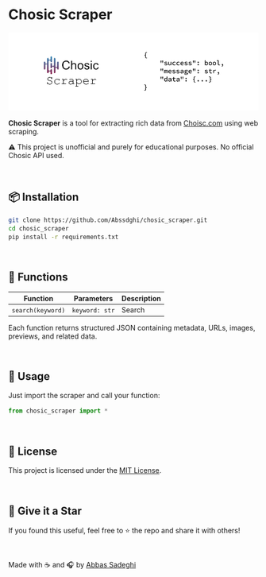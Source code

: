 # Chosic Scraper

![banner](assets/banner.png)

**Chosic Scraper** is a tool for extracting rich data from <a href="https://www.chosic.com">Choisc.com</a> using web scraping.

⚠️ This project is unofficial and purely for educational purposes. No official Chosic API used.

<br>

## 📦 Installation

```bash
git clone https://github.com/Abssdghi/chosic_scraper.git
cd chosic_scraper
pip install -r requirements.txt
```


<br>




## 🔧 Functions

| Function               | Parameters                    | Description                                          |
|------------------------|------------------------------|------------------------------------------------------|
| `search(keyword)`      | `keyword: str`                | Search |


Each function returns structured JSON containing metadata, URLs, images, previews, and related data.


<br>

## 🧠 Usage

Just import the scraper and call your function:

```python
from chosic_scraper import *


```

<br>

## 📄 License

This project is licensed under the [MIT License](LICENSE).

<br>

## 🌟 Give it a Star

If you found this useful, feel free to ⭐️ the repo and share it with others!

<br>

Made with ☕ and 🎧 by [Abbas Sadeghi](https://github.com/abssdghi)